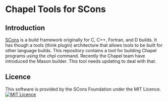 # Chapel Tools for SCons

## Introduction

[SCons](http://www.scons.org) is a build framework originally for C, C++, Fortran, and D builds. It has
though a tools (think plugin) architecture that allows tools to be built for other language builds. This
repository contains a tool for building Chapel programs using the chpl command. Recently the
Chapel team have introduced the Mason builder. This tool needs updating to deal with that.

## Licence

This software is provided by the SCons Foundation under the MIT
Licence.  [![MIT Licence](Images/mit_licence_50.png)](https://opensource.org/licenses/MIT)
